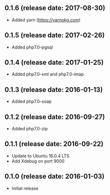 ## 0.1.6 (release date: 2017-08-30)

 * Added yarn (https://yarnpkg.com)

## 0.1.5 (release date: 2017-02-26)

 * Added php7.0-pgsql

## 0.1.4 (release date: 2017-01-25)

 * Added php7.0-xml and php7.0-imap

## 0.1.3 (release date: 2016-01-13)

 * Added php7.0-soap

## 0.1.2 (release date: 2016-09-27)

 * Added php7.0-zip

## 0.1.1 (release date: 2016-09-22)

 * Update to Ubuntu 16.0.4 LTS
 * Add Xdebug on port 9000

## 0.1.0 (release date: 2016-01-03)

 * Initial release
